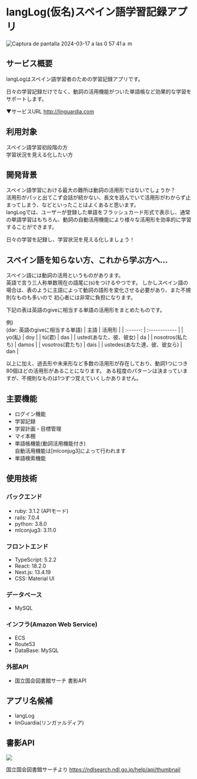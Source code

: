 # langLog(仮名)スペイン語学習記録アプリ

![Captura de pantalla 2024-03-17 a las 0 57 41 a  m](https://github.com/TaikiSakai/langLog/assets/135448782/a461fc1e-5c4a-496d-a3bc-2adc85504e6e)
## サービス概要
langLogはスペイン語学習者のための学習記録アプリです。

日々の学習記録だけでなく、動詞の活用機能がついた単語帳など効果的な学習をサポートします。

▼サービスURL
http://linguardia.com  

## 利用対象
スペイン語学習初段階の方  
学習状況を見える化したい方

## 開発背景
スペイン語学習における最大の難所は動詞の活用形ではないでしょうか？  
活用形がパッと出てこず会話が続かない、長文を読んでいて活用形がわからず止まってしまう、などといったことはよくあると思います。  
langLogでは、ユーザーが登録した単語をフラッシュカード形式で表示し、通常の単語学習はもちろん、動詞の自動活用機能により様々な活用形を効率的に学習することができます。

日々の学習を記録し、学習状況を見える化しましょう！

## スペイン語を知らない方、これから学ぶ方へ...
スペイン語には動詞の活用というものがあります。  
英語で言う三人称単数現在の語尾に(s)をつけるやつです。
しかしスペイン語の場合は、表のように主語によって動詞の語形を変化させる必要があり、また不規則なものも多いので
初心者には非常に負担になります。

下記の表は英語のgiveに相当する単語の活用形をまとめたものです。

例)  
(dar: 英語のgiveに相当する単語)
| 主語 | 活用形 |
| :------: | :------------ |
| yo(私) | doy |
| tú(君) | das |
| usted(あなた、彼、彼女) | da |
| nosotros(私たち) | damos |
| vosotros(君たち) | dais  |
| ustedes(あなた達、彼、彼女ら) | dan |

以上に加え、過去形や未来形など多数の活用形が存在しており、動詞1つにつき80個ほどの活用形があることになります。
ある程度のパターンは決まっていますが、不規則なものは1つずつ覚えていくしかありません。


## 主要機能
- ログイン機能
- 学習記録
- 学習計画・目標管理
- マイ本棚
- 単語帳機能(動詞活用機能付き)  
自動活用機能は[mlconjug3]によって行われます
- 単語検索機能

## 使用技術
### バックエンド  
- ruby: 3.1.2 (APIモード)
- rails: 7.0.4
- python: 3.8.0
- mlconjug3: 3.11.0

### フロントエンド
- TypeScript: 5.2.2
- React: 18.2.0
- Next.js: 13.4.19
- CSS: Material UI

### データベース  
- MySQL

### インフラ(Amazon Web Service)
- ECS
- Route53
- DataBase: MySQL

### 外部API
- 国立国会図書館サーチ 書影API

## アプリ名候補
- langLog
- linGuardia(リンガァルディア)





## 書影API
<img src="https://ndlsearch.ndl.go.jp/thumbnail/9784876153961.jpg"/>  

国立国会図書館サーチより
https://ndlsearch.ndl.go.jp/help/api/thumbnail
